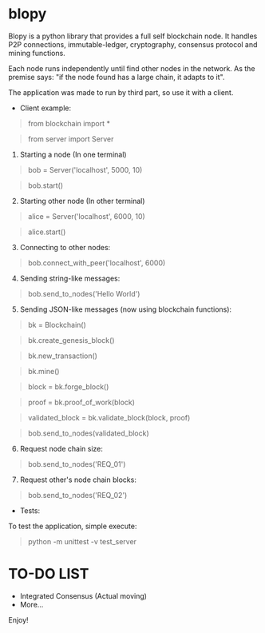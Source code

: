 # blopy

Blopy is a python library that provides a full self blockchain node. It
handles P2P connections, immutable-ledger, cryptography, consensus protocol and
mining functions.

Each node runs independently until find other nodes in the network. As the
premise says: "if the node found has a large chain, it adapts to it".

The application was made to run by third part, so use it with a client.

- Client example:

> from blockchain import *

> from server import Server

1) Starting a node (In one terminal)

> bob = Server('localhost', 5000, 10)

> bob.start()

2) Starting other node (In other terminal)

> alice = Server('localhost', 6000, 10)

> alice.start()

3) Connecting to other nodes:

> bob.connect_with_peer('localhost', 6000)

4) Sending string-like messages:

> bob.send_to_nodes('Hello World')

5) Sending JSON-like messages (now using blockchain functions):

> bk = Blockchain()

> bk.create_genesis_block()

> bk.new_transaction()

> bk.mine()

> block = bk.forge_block()

> proof = bk.proof_of_work(block)

> validated_block = bk.validate_block(block, proof)

> bob.send_to_nodes(validated_block)

6) Request node chain size:

> bob.send_to_nodes('REQ_01')

7) Request other's node chain blocks:

> bob.send_to_nodes('REQ_02')

- Tests:

To test the application, simple execute:

> python -m unittest -v test_server


# TO-DO LIST

- Integrated Consensus (Actual moving)
- More...

Enjoy!
